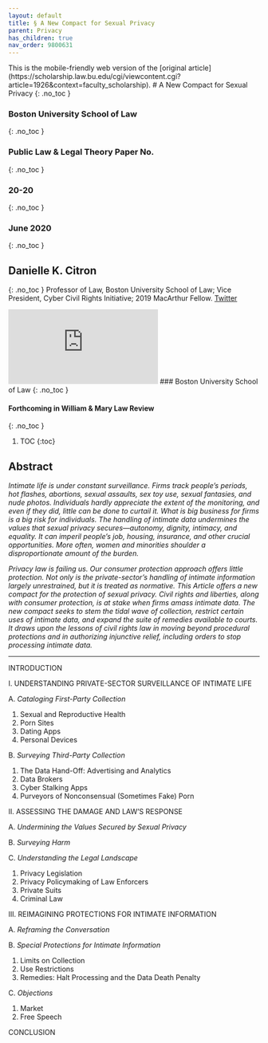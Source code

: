 ```yaml
---
layout: default
title: § A New Compact for Sexual Privacy 
parent: Privacy 
has_children: true
nav_order: 9800631 
---
```

<style>
.dont-break-out {
  /* These are technically the same, but use both */
  overflow-wrap: break-word;
  word-wrap: break-word;

  -ms-word-break: break-all;
  /* This is the dangerous one in WebKit, as it breaks things wherever */
  word-break: break-all;
  /* Instead use this non-standard one: */
  word-break: break-word;
}
</style>

<div class="dont-break-out" markdown="1">
This is the mobile-friendly web version of the [original article](https://scholarship.law.bu.edu/cgi/viewcontent.cgi?article=1926&context=faculty_scholarship).
# A New Compact for Sexual Privacy
{: .no_toc }

### Boston University School of Law
{: .no_toc }
### Public Law & Legal Theory Paper No. 
{: .no_toc }
### 20-20
{: .no_toc }


### June 2020
{: .no_toc }

## Danielle K. Citron
{: .no_toc }
Professor of Law, Boston University School of Law; Vice President, Cyber Civil Rights Initiative; 2019 MacArthur Fellow. 
[Twitter](https://twitter.com/daniellecitron?ref_src=twsrc%5Egoogle%7Ctwcamp%5Eserp%7Ctwgr%5Eauthor)

<iframe src="https://www.youtube.com/embed/F_qyLgMmiAk" frameborder="0" allow="accelerometer; autoplay; clipboard-write; encrypted-media; gyroscope; picture-in-picture" allowfullscreen></iframe>
### Boston University School of Law
{: .no_toc }

#### Forthcoming in William & Mary Law Review
{: .no_toc }  

1. TOC
{:toc}

## Abstract

*Intimate life is under constant surveillance. Firms track people’s periods, hot flashes, abortions, sexual assaults, sex toy use, sexual fantasies, and nude photos. Individuals hardly appreciate the extent of the monitoring, and even if they did, little can be done to curtail it. What is big business for firms is a big risk for individuals. The handling of intimate data undermines the values that sexual privacy secures—autonomy, dignity, intimacy, and equality. It can imperil people’s job, housing, insurance, and other crucial opportunities. More often, women and minorities shoulder a disproportionate amount of the burden.*

*Privacy law is failing us. Our consumer protection approach offers little protection. Not only is the private-sector’s handling of intimate information largely unrestrained, but it is treated as normative. This Article offers a new compact for the protection of sexual privacy. Civil rights and liberties, along with consumer protection, is at stake when firms amass intimate data. The new compact seeks to stem the tidal wave of collection, restrict certain uses of intimate data, and expand the suite of remedies available to courts. It draws upon the lessons of civil rights law in moving beyond procedural protections and in authorizing injunctive relief, including orders to stop processing intimate data.*

***
INTRODUCTION

I. UNDERSTANDING PRIVATE-SECTOR SURVEILLANCE OF INTIMATE LIFE

A. *Cataloging First-Party Collection*
1. Sexual and Reproductive Health
2. Porn Sites
3. Dating Apps
4. Personal Devices

B. *Surveying Third-Party Collection*
1. The Data Hand-Off: Advertising and Analytics
2. Data Brokers
3. Cyber Stalking Apps
4. Purveyors of Nonconsensual (Sometimes Fake) Porn

II. ASSESSING THE DAMAGE AND LAW’S RESPONSE

A. *Undermining the Values Secured by Sexual Privacy*

B. *Surveying Harm*

C. *Understanding the Legal Landscape*
1. Privacy Legislation
2. Privacy Policymaking of Law Enforcers
3. Private Suits
4. Criminal Law

III. REIMAGINING PROTECTIONS FOR INTIMATE INFORMATION

A. *Reframing the Conversation*

B. *Special Protections for Intimate Information*
1. Limits on Collection
2. Use Restrictions
3. Remedies: Halt Processing and the Data Death Penalty

C. *Objections*
1. Market
2. Free Speech

CONCLUSION
</div>
